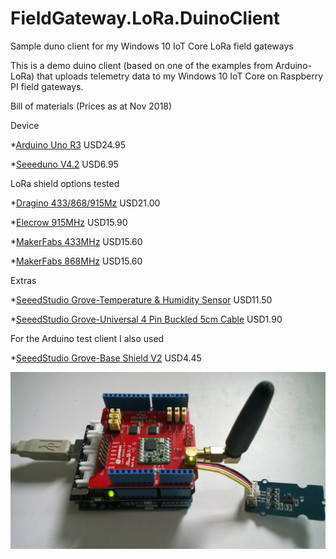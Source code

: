 # FieldGateway.LoRa.DuinoClient
Sample duno client for my Windows 10 IoT Core LoRa field gateways

This is a demo duino client (based on one of the examples from Arduino-LoRa) that uploads telemetry data to my Windows 10 IoT Core on Raspberry PI field gateways. 

Bill of materials (Prices as at Nov 2018) 

Device

*[Arduino Uno R3](https://www.seeedstudio.com/Arduino-Uno-Rev3-p-2995.html) USD24.95

*[Seeeduno V4.2](https://www.seeedstudio.com/Seeeduino-V4-2-p-2517.html) USD6.95

LoRa shield options tested

*[Dragino 433/868/915Mz](http://www.dragino.com/products/lora/item/102-lora-shield.html) USD21.00

*[Elecrow 915MHz](https://www.elecrow.com/lora-rfm95-shield-915mhz.html) USD15.90

*[MakerFabs 433MHz](https://makerfabs.com/index.php?route=product/product&product_id=131) USD15.60

*[MakerFabs 868MHz](https://makerfabs.com/index.php?route=product/product&product_id=130) USD15.60


Extras

*[SeeedStudio Grove-Temperature & Humidity Sensor](https://www.seeedstudio.com/Grove-Temperature%26Humidity-Sensor-%28High-Accuracy-%26-Mini%29-p-1921.html) USD11.50

*[SeeedStudio Grove-Universal 4 Pin Buckled 5cm Cable](https://www.seeedstudio.com/Grove-Universal-4-Pin-Buckled-5cm-Cable-%285-PCs-Pack%29-p-925.html) USD1.90

For the Arduino test client I also used

*[SeeedStudio Grove-Base Shield V2](https://www.seeedstudio.com/Base-Shield-V2-p-1378.html) USD4.45


![Dragino Client](ArduinoUnoR3DraginoLoRa.jpg)
